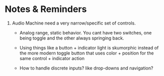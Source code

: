 # Notes & Reminders

1. Audio Machine need a very narrow/specific set of controls.

   - Analog range, static behavior. You cant have two switches, one being toggle and the other
     always springing back.

   - Using things like a button + indicator light is skumorphic instead of the more modern
     toggle button that uses color + position for the same control + indicator action

   - How to handle discrete inputs? like drop-downs and navigation?
